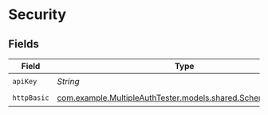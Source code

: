 # Security


## Fields

| Field                                                                                                  | Type                                                                                                   | Required                                                                                               | Description                                                                                            | Example                                                                                                |
| ------------------------------------------------------------------------------------------------------ | ------------------------------------------------------------------------------------------------------ | ------------------------------------------------------------------------------------------------------ | ------------------------------------------------------------------------------------------------------ | ------------------------------------------------------------------------------------------------------ |
| `apiKey`                                                                                               | *String*                                                                                               | :heavy_check_mark:                                                                                     | N/A                                                                                                    |                                                                                                        |
| `httpBasic`                                                                                            | [com.example.MultipleAuthTester.models.shared.SchemeHTTPBasic](../../models/shared/SchemeHTTPBasic.md) | :heavy_check_mark:                                                                                     | N/A                                                                                                    |                                                                                                        |